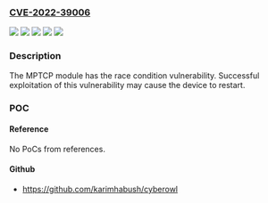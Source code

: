 ### [CVE-2022-39006](https://cve.mitre.org/cgi-bin/cvename.cgi?name=CVE-2022-39006)
![](https://img.shields.io/static/v1?label=Product&message=EMUI&color=blue)
![](https://img.shields.io/static/v1?label=Product&message=HarmonyOS&color=blue)
![](https://img.shields.io/static/v1?label=Product&message=Magic%20UI&color=blue)
![](https://img.shields.io/static/v1?label=Version&message=n%2Fa&color=blue)
![](https://img.shields.io/static/v1?label=Vulnerability&message=Race%20condition%20vulnerability&color=brighgreen)

### Description

The MPTCP module has the race condition vulnerability. Successful exploitation of this vulnerability may cause the device to restart.

### POC

#### Reference
No PoCs from references.

#### Github
- https://github.com/karimhabush/cyberowl


